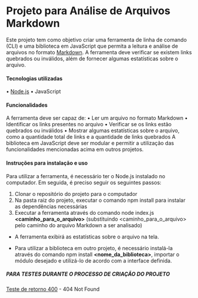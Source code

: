 # Projeto para Análise de Arquivos Markdown
Este projeto tem como objetivo criar uma ferramenta de linha de comando (CLI) e uma biblioteca em JavaScript que permita a leitura e análise de arquivos no formato [Markdown](https://pt.wikipedia.org/wiki/Markdown). A ferramenta deve verificar se existem links quebrados ou inválidos, além de fornecer algumas estatísticas sobre o arquivo.

#### Tecnologias utilizadas
•	[Node.js](https://nodejs.org/pt-br/)
•	JavaScript
#### Funcionalidades
A ferramenta deve ser capaz de:
•	Ler um arquivo no formato Markdown
•	Identificar os links presentes no arquivo
•	Verificar se os links estão quebrados ou inválidos
•	Mostrar algumas estatísticas sobre o arquivo, como a quantidade total de links e a quantidade de links quebrados
A biblioteca em JavaScript deve ser modular e permitir a utilização das funcionalidades mencionadas acima em outros projetos.
#### Instruções para instalação e uso
Para utilizar a ferramenta, é necessário ter o Node.js instalado no computador. Em seguida, é preciso seguir os seguintes passos:
1.	Clonar o repositório do projeto para o computador
2.	Na pasta raiz do projeto, executar o comando npm install para instalar as dependências necessárias
3.	Executar a ferramenta através do comando node index.js **<caminho_para_o_arquivo>** (substituindo <caminho_para_o_arquivo> pelo caminho do arquivo Markdown a ser analisado)

* A ferramenta exibirá as estatísticas sobre o arquivo na tela.

* Para utilizar a biblioteca em outro projeto, é necessário instalá-la através do comando npm install **<nome_da_biblioteca>**, importar o módulo desejado e utilizá-lo de acordo com a interface definida.


##### PARA TESTES DURANTE O PROCESSO DE CRIAÇÃO DO PROJETO
[Teste de retorno 400](https://httpstat.us/404) - 404 Not Found
